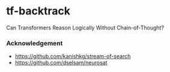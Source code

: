 # tf-backtrack
Can Transformers Reason Logically Without Chain-of-Thought? 


### Acknowledgement
- https://github.com/kanishkg/stream-of-search
- https://github.com/dselsam/neurosat
